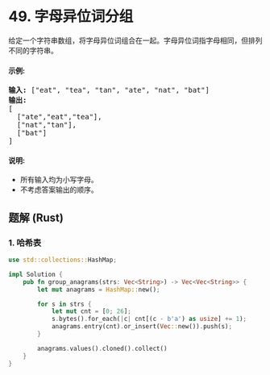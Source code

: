 # 49. 字母异位词分组
给定一个字符串数组，将字母异位词组合在一起。字母异位词指字母相同，但排列不同的字符串。

#### 示例:
<pre>
<strong>输入:</strong> ["eat", "tea", "tan", "ate", "nat", "bat"]
<strong>输出:</strong>
[
  ["ate","eat","tea"],
  ["nat","tan"],
  ["bat"]
]
</pre>

#### 说明:
* 所有输入均为小写字母。
* 不考虑答案输出的顺序。

## 题解 (Rust)

### 1. 哈希表
```Rust
use std::collections::HashMap;

impl Solution {
    pub fn group_anagrams(strs: Vec<String>) -> Vec<Vec<String>> {
        let mut anagrams = HashMap::new();

        for s in strs {
            let mut cnt = [0; 26];
            s.bytes().for_each(|c| cnt[(c - b'a') as usize] += 1);
            anagrams.entry(cnt).or_insert(Vec::new()).push(s);
        }

        anagrams.values().cloned().collect()
    }
}
```
